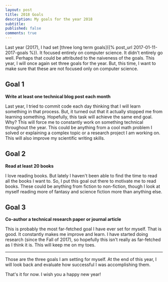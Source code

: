 ```yaml
---
layout: post
title: 2018 Goals
description: My goals for the year 2018
subtitle:
published: false
comments: true
---
```


Last year (2017), I had set [three long term goals]({% post_url 2017-01-11-2017-goals %}). It focused entirely on computer science. It didn't entirely go well. Perhaps that could be attributed to the naiveness of the goals. This year, I will once again set three goals for the year. But, this time, I want to make sure that these are not focused only on computer science.
<!--excerpt_ends-->

## Goal 1

**Write at least one technical blog post each month**

Last year, I tried to commit code each day thinking that I will learn something in that process. But, it turned out that it actually stopped me from learning something. Hopefully, this task will achieve the same end goal. Why? This will force me to constantly work on something technical throughout the year. This could be anything from a cool math problem I solved or explaining a complex topic or a research project I am working on. This will also improve my scientific writing skills.

## Goal 2

**Read at least 20 books**

I love reading books. But lately I haven't been able to find the time to read all the books I want to. So, I put this goal out there to motivate me to read books. These could be anything from fiction to non-fiction, though I look at myself reading more of fantasy and science fiction more than anything else.

## Goal 3

**Co-author a technical research paper or journal article**

This is probably the most far-fetched goal I have ever set for myself. That is good. It constantly makes me improve and learn. I have started doing research (since the Fall of 2017), so hopefully this isn't really as far-fetched as I think it is. This will keep me on my toes.

<hr>

Those are the three goals I am setting for myself. At the end of this year, I will look back and evaluate how successful I was accomplishing them.

That's it for now. I wish you a happy new year!
